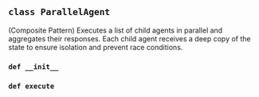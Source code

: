 ## `class ParallelAgent`

(Composite Pattern)
Executes a list of child agents in parallel and aggregates their responses.
Each child agent receives a deep copy of the state to ensure isolation
and prevent race conditions.

### `def __init__`

### `def execute`

